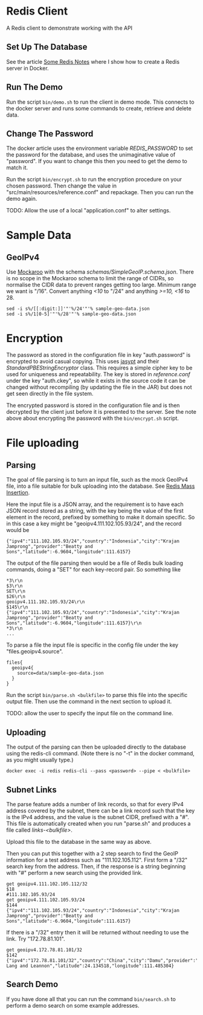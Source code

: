 # Redis Client

A Redis client to demonstrate working with the API

## Set Up The Database

See the article [Some Redis Notes](https://hindmasj.github.io/misc/redis.html) where I show how to create a Redis server in Docker.

## Run The Demo

Run the script ``bin/demo.sh`` to run the client in demo mode. This connects to the docker server and runs some commands to create, retrieve and delete data.

## Change The Password

The docker article uses the environment variable *REDIS_PASSWORD* to set the password for the database, and uses the unimaginative value of "password". If you want to change this then you need to get the demo to match it.

Run the script ``bin/encrypt.sh`` to run the encryption procedure on your chosen password. Then change the value in "src/main/resources/reference.conf" and repackage. Then you can run the demo again.

TODO: Allow the use of a local "application.conf" to alter settings.

# Sample Data

## GeoIPv4

Use [Mockaroo](https://www.mockaroo.com/) with the schema *schemas/SimpleGeoIP.schema.json*. There is no scope in the Mockaroo schema to limit the range of CIDRs, so normalise the CIDR data to prevent ranges getting too large. Minimum range we want is "/16". Convert anything *<10* to "/24" and anything *>=10, <16* to 28.

```
sed -i s%/[[:digit:]]'"'%/24'"'% sample-geo-data.json
sed -i s%/1[0-5]'"'%/28'"'% sample-geo-data.json
```

# Encryption

The password as stored in the configuration file in key "auth.password" is encrypted to avoid casual copying. This uses [jasypt](http://www.jasypt.org/) and their *StandardPBEStringEncryptor* class. This requires a simple cipher key to be used for uniqueness and repeatability. The key is stored in *reference.conf* under the key "auth.ckey", so while it exists in the source code it can be changed without recompiling (by updating the file in the JAR) but does not get seen directly in the file system.

The encrypted password is stored in the configuration file and is then decrypted by the client just before it is presented to the server. See the note above about encrypting the password with the ``bin/encrypt.sh`` script.

# File uploading

## Parsing

The goal of file parsing is to turn an input file, such as the mock GeoIPv4 file, into a file suitable for bulk uploading into the database. See [Redis Mass Insertion](https://redis.io/topics/mass-insert).

Here the input file is a JSON array, and the requirement is to have each JSON record stored as a string, with the key being the value of the first element in the record, prefixed by something to make it domain specific. So in this case a key might be "geoipv4.111.102.105.93/24", and the record would be

``{"ipv4":"111.102.105.93/24","country":"Indonesia","city":"Krajan Jamprong","provider":"Beatty and Sons","latitude":-6.9604,"longitude":111.6157}``

The output of the file parsing then would be a file of Redis bulk loading commands, doing a "SET" for each key-record pair. So something like

```
*3\r\n
$3\r\n
SET\r\n
$26\r\n
geoipv4.111.102.105.93/24\r\n
$145\r\n
{"ipv4":"111.102.105.93/24","country":"Indonesia","city":"Krajan Jamprong","provider":"Beatty and Sons","latitude":-6.9604,"longitude":111.6157}\r\n
*3\r\n
...
```

To parse a file the input file is specific in the config file under the key "files.geoipv4.source".

```
files{
  geoipv4{
    source=data/sample-geo-data.json
  }
}
```

Run the script ``bin/parse.sh <bulkfile>`` to parse this file into the specific output file. Then use the command in the next section to upload it.

TODO: allow the user to specify the input file on the command line.

## Uploading

The output of the parsing can then be uploaded directly to the database using the redis-cli command. (Note there is no "-t" in the docker command, as you might usually type.)

```
docker exec -i redis redis-cli --pass <password> --pipe < <bulkfile>
```

## Subnet Links

The parse feature adds a number of link records, so that for every IPv4 address covered by the subnet, there can be a link record such that the key is the IPv4 address, and the value is the subnet CIDR, prefixed with a "#". This file is automatically created when you run "parse.sh" and produces a file called *links-&lt;bulkfile&gt;*.

Upload this file to the database in the same way as above.

Then you can put this together with a 2 step search to find the GeoIP information for a test address such as "111.102.105.112". First form a "/32" search key from the address. Then, if the response is a string beginning with "#" perform a new search using the provided link.

```
get geoipv4.111.102.105.112/32
$18
#111.102.105.93/24
get geoipv4.111.102.105.93/24
$144
{"ipv4":"111.102.105.93/24","country":"Indonesia","city":"Krajan Jamprong","provider":"Beatty and Sons","latitude":-6.9604,"longitude":111.6157}
```

If there is a "/32" entry then it will be returned without needing to use the link. Try "172.78.81.101".

```
get geoipv4.172.78.81.101/32
$142
{"ipv4":"172.78.81.101/32","country":"China","city":"Damu","provider":"Barrows, Lang and Leannon","latitude":24.134518,"longitude":111.485304}
```

## Search Demo

If you have done all that you can run the command ``bin/search.sh`` to perform a demo search on some example addresses.
